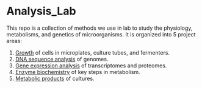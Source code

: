 # Analysis_Lab
This repo is a collection of methods we use in lab to study the physiology, metabolisms, and genetics of microorganisms. It is organized into 5 project areas:

1. [Growth](Growth) of cells in microplates, culture tubes, and fermenters.
2. [DNA sequence analysis](DNA_Sequences) of genomes.
3. [Gene expression analysis](Gene_Expression) of transcriptomes and proteomes.
4. [Enzyme biochemistry](Enzymes) of key steps in metabolism.
5. [Metabolic products](Metabolites) of cultures.
